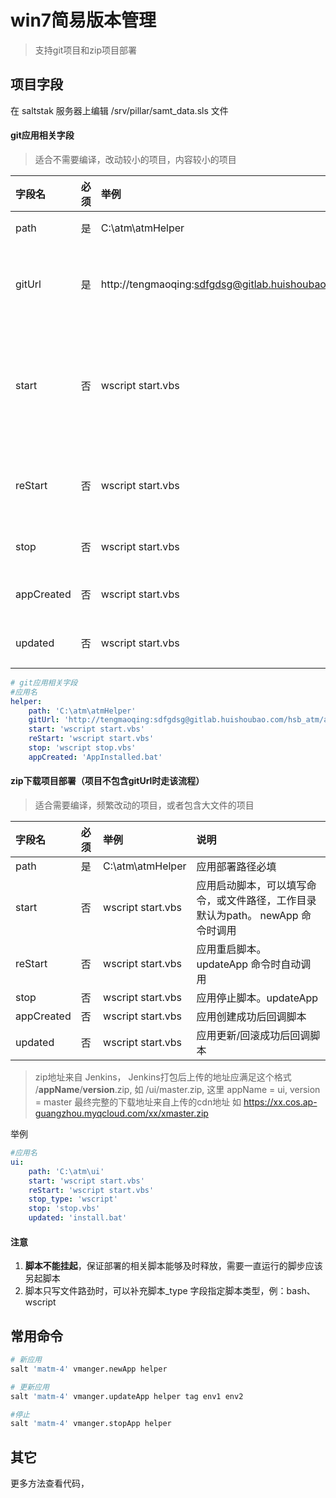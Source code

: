 <!--
 * @Date: 2019-08-23 11:30:00
 * @Author: tengmaoqing
 * @LastEditors: tengmaoqing
 * @LastEditTime: 2019-10-15 14:35:36
 * @Description: keep
 -->

# win7简易版本管理
> 支持git项目和zip项目部署

## 项目字段
在 saltstak 服务器上编辑 /srv/pillar/samt_data.sls 文件

#### git应用相关字段
> 适合不需要编译，改动较小的项目，内容较小的项目

|字段名|必须|举例|说明|
|:---|:--|:--|:--|
|path|是|C:\atm\atmHelper|应用部署路径必填|
|gitUrl|是|http://tengmaoqing:sdfgdsg@gitlab.huishoubao.com/hsb_atm/atmhelper.git|应用git地址，注意权限，建议使用http + 账户密码部署|
|start|否|wscript start.vbs|应用启动脚本，可以填写命令，或文件路径，工作目录默认为path。 newApp 命令时调用|
|reStart|否|wscript start.vbs|应用重启脚本。 updateApp 命令时自动调用|
|stop|否|wscript start.vbs|应用停止脚本。updateApp|
|appCreated|否|wscript start.vbs|应用创建成功后回调脚本|
|updated|否|wscript start.vbs|应用更新/回滚成功后回调脚本|

```yaml
# git应用相关字段
#应用名
helper:
    path: 'C:\atm\atmHelper'
    gitUrl: 'http://tengmaoqing:sdfgdsg@gitlab.huishoubao.com/hsb_atm/atmhelper.git'
    start: 'wscript start.vbs'
    reStart: 'wscript start.vbs'
    stop: 'wscript stop.vbs'
    appCreated: 'AppInstalled.bat'
```

#### zip下载项目部署（项目不包含gitUrl时走该流程）
> 适合需要编译，频繁改动的项目，或者包含大文件的项目

|字段名|必须|举例|说明|
|:--|:--|:--|:--|
|path|是|C:\atm\atmHelper|应用部署路径必填|
|start|否|wscript start.vbs|应用启动脚本，可以填写命令，或文件路径，工作目录默认为path。 newApp 命令时调用|
|reStart|否|wscript start.vbs|应用重启脚本。 updateApp 命令时自动调用|
|stop|否|wscript start.vbs|应用停止脚本。updateApp|
|appCreated|否|wscript start.vbs|应用创建成功后回调脚本|
|updated|否|wscript start.vbs|应用更新/回滚成功后回调脚本|

> zip地址来自 Jenkins， Jenkins打包后上传的地址应满足这个格式 /**appName**/**version**.zip, 如 /ui/master.zip, 这里 appName = ui, version = master
> 最终完整的下载地址来自上传的cdn地址 如 https://xx.cos.ap-guangzhou.myqcloud.com/xx/xmaster.zip

举例
```yaml
#应用名
ui:
    path: 'C:\atm\ui'
    start: 'wscript start.vbs'
    reStart: 'wscript start.vbs'
    stop_type: 'wscript'
    stop: 'stop.vbs'
    updated: 'install.bat'
```

#### 注意
1. **脚本不能挂起**，保证部署的相关脚本能够及时释放，需要一直运行的脚步应该另起脚本
2. 脚本只写文件路劲时，可以补充脚本_type 字段指定脚本类型，例：bash、wscript

## 常用命令
```bash
# 新应用
salt 'matm-4' vmanger.newApp helper

# 更新应用
salt 'matm-4' vmanger.updateApp helper tag env1 env2

#停止
salt 'matm-4' vmanger.stopApp helper

```

## 其它
更多方法查看代码，
